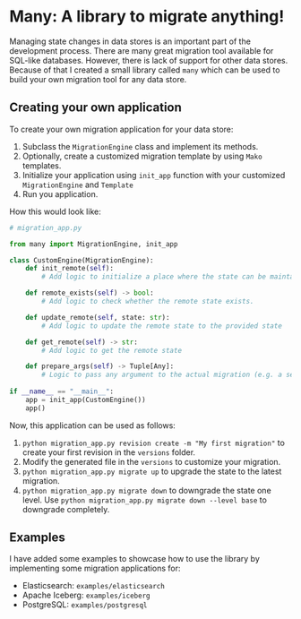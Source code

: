 # Many: A library to migrate anything!
Managing state changes in data stores is an important part of the development process. There are many great migration tool available for SQL-like databases. However, there is lack of support for other data stores. Because of that I created a small library called `many` which can be used to build your own migration tool for any data store.

## Creating your own application
To create your own migration application for your data store:
1. Subclass the `MigrationEngine` class and implement its methods.
2. Optionally, create a customized migration template by using `Mako` templates.
3. Initialize your application using `init_app` function with your customized `MigrationEngine` and `Template`
4. Run you application.

How this would look like:
```python
# migration_app.py

from many import MigrationEngine, init_app

class CustomEngine(MigrationEngine):
    def init_remote(self):
        # Add logic to initialize a place where the state can be maintained (e.g. a table).

    def remote_exists(self) -> bool:
        # Add logic to check whether the remote state exists.

    def update_remote(self, state: str):
        # Add logic to update the remote state to the provided state

    def get_remote(self) -> str:
        # Add logic to get the remote state 

    def prepare_args(self) -> Tuple[Any]:
        # Logic to pass any argument to the actual migration (e.g. a session/connection object).
        
if __name__ == "__main__":
    app = init_app(CustomEngine())
    app()
```

Now, this application can be used as follows:
1. `python migration_app.py revision create -m "My first migration"` to create your first revision in the `versions` folder.
2. Modify the generated file in the `versions` to customize your migration.
3. `python migration_app.py migrate up` to upgrade the state to the latest migration.
4. `python migration_app.py migrate down` to downgrade the state one level. Use `python migration_app.py migrate down --level base` to downgrade completely.

## Examples
I have added some examples to showcase how to use the library by implementing some migration applications for:
- Elasticsearch: `examples/elasticsearch`
- Apache Iceberg: `examples/iceberg`
- PostgreSQL: `examples/postgresql`



